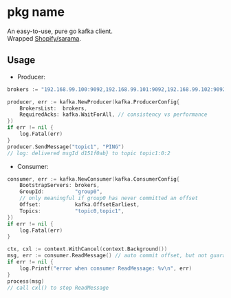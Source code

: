 # pkg name

An easy-to-use, pure go kafka client.  
Wrapped [Shopify/sarama](https://github.com/Shopify/sarama).

## Usage

* Producer:

````go
brokers := "192.168.99.100:9092,192.168.99.101:9092,192.168.99.102:9092"

producer, err := kafka.NewProducer(kafka.ProducerConfig{
    BrokersList:  brokers,
    RequiredAcks: kafka.WaitForAll, // consistency vs performance
})
if err != nil {
    log.Fatal(err)
}
producer.SendMessage("topic1", "PING")
// log: delivered msgId d151f0ab} to topic topic1:0:2
````

* Consumer:

````go
consumer, err := kafka.NewConsumer(kafka.ConsumerConfig{
    BootstrapServers: brokers,
    GroupId:          "group0",
    // only meaningful if group0 has never committed an offset
    Offset:           kafka.OffsetEarliest, 
    Topics:           "topic0,topic1",
})
if err != nil {
    log.Fatal(err)
}

ctx, cxl := context.WithCancel(context.Background())
msg, err := consumer.ReadMessage() // auto commit offset, but not guarantee
if err != nil {
    log.Printf("error when consumer ReadMessage: %v\n", err)
}
process(msg)
// call cxl() to stop ReadMessage
````
